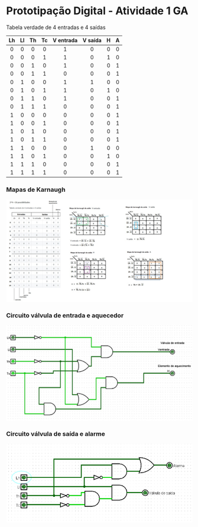 # Prototipação Digital - Atividade 1 GA

Tabela verdade de 4 entradas e 4 saídas

| Lh    | Ll    | Th    | Tc    | V entrada | V saída | H     | A     |
| :---: | :---: | :---: | :---: | :-------: | :-----: | :---: | :---: |
|  0    | 0     | 0     | 0     | 1         | 0       | 0     | 0     |
|  0    | 0     | 0     | 1     | 1         | 0       | 1     | 0     |
|  0    | 0     | 1     | 0     | 1         | 0       | 0     | 1     |
|  0    | 0     | 1     | 1     | 0         | 0       | 0     | 1     |
|  0    | 1     | 0     | 0     | 1         | 1       | 0     | 0     |
|  0    | 1     | 0     | 1     | 1         | 0       | 1     | 0     |
|  0    | 1     | 1     | 0     | 1         | 0       | 0     | 1     |
|  0    | 1     | 1     | 1     | 0         | 0       | 0     | 1     |
|  1    | 0     | 0     | 0     | 0         | 0       | 0     | 1     |
|  1    | 0     | 0     | 1     | 0         | 0       | 0     | 1     |
|  1    | 0     | 1     | 0     | 0         | 0       | 0     | 1     |
|  1    | 0     | 1     | 1     | 0         | 0       | 0     | 1     |
|  1    | 1     | 0     | 0     | 0         | 1       | 0     | 0     |
|  1    | 1     | 0     | 1     | 0         | 0       | 1     | 0     |
|  1    | 1     | 1     | 0     | 0         | 0       | 0     | 1     |
|  1    | 1     | 1     | 1     | 0         | 0       | 0     | 1     |

### Mapas de Karnaugh
![karnaugh](Karnaugh.jpeg)

### Circuito válvula de entrada e aquecedor
![ventrada](ckt_ventrada_h.jpeg)

### Circuito válvula de saída e alarme
![vsaida](ckt_vsaida_a.png)